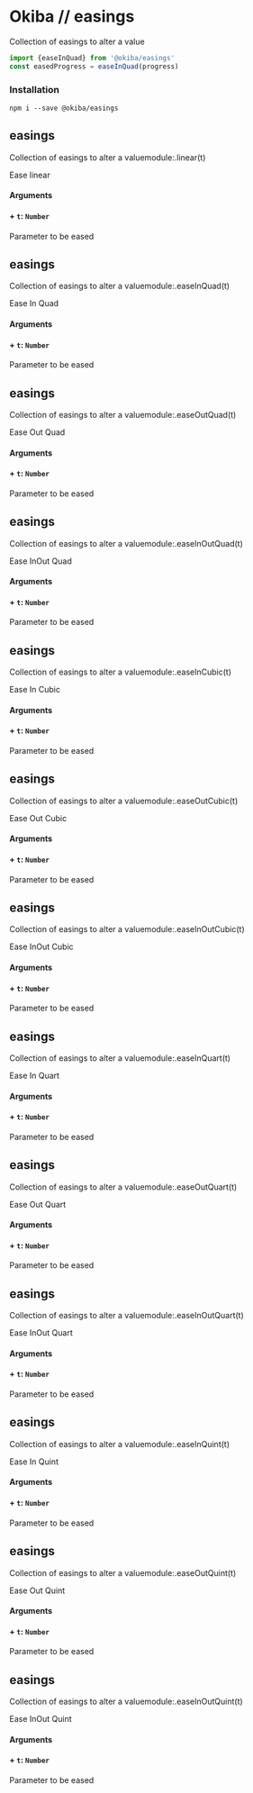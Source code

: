 

# Okiba // easings
Collection of easings to alter a value





```javascript
import {easeInQuad} from '@okiba/easings'
const easedProgress = easeInQuad(progress)
```



### Installation
```
npm i --save @okiba/easings
```




## easings
Collection of easings to alter a valuemodule:.linear(t)


Ease linear







#### Arguments


#### + `t`: `Number`

Parameter to be eased






## easings
Collection of easings to alter a valuemodule:.easeInQuad(t)


Ease In Quad







#### Arguments


#### + `t`: `Number`

Parameter to be eased






## easings
Collection of easings to alter a valuemodule:.easeOutQuad(t)


Ease Out Quad







#### Arguments


#### + `t`: `Number`

Parameter to be eased






## easings
Collection of easings to alter a valuemodule:.easeInOutQuad(t)


Ease InOut Quad







#### Arguments


#### + `t`: `Number`

Parameter to be eased






## easings
Collection of easings to alter a valuemodule:.easeInCubic(t)


Ease In Cubic







#### Arguments


#### + `t`: `Number`

Parameter to be eased






## easings
Collection of easings to alter a valuemodule:.easeOutCubic(t)


Ease Out Cubic







#### Arguments


#### + `t`: `Number`

Parameter to be eased






## easings
Collection of easings to alter a valuemodule:.easeInOutCubic(t)


Ease InOut Cubic







#### Arguments


#### + `t`: `Number`

Parameter to be eased






## easings
Collection of easings to alter a valuemodule:.easeInQuart(t)


Ease In Quart







#### Arguments


#### + `t`: `Number`

Parameter to be eased






## easings
Collection of easings to alter a valuemodule:.easeOutQuart(t)


Ease Out Quart







#### Arguments


#### + `t`: `Number`

Parameter to be eased






## easings
Collection of easings to alter a valuemodule:.easeInOutQuart(t)


Ease InOut Quart







#### Arguments


#### + `t`: `Number`

Parameter to be eased






## easings
Collection of easings to alter a valuemodule:.easeInQuint(t)


Ease In Quint







#### Arguments


#### + `t`: `Number`

Parameter to be eased






## easings
Collection of easings to alter a valuemodule:.easeOutQuint(t)


Ease Out Quint







#### Arguments


#### + `t`: `Number`

Parameter to be eased






## easings
Collection of easings to alter a valuemodule:.easeInOutQuint(t)


Ease InOut Quint







#### Arguments


#### + `t`: `Number`

Parameter to be eased





